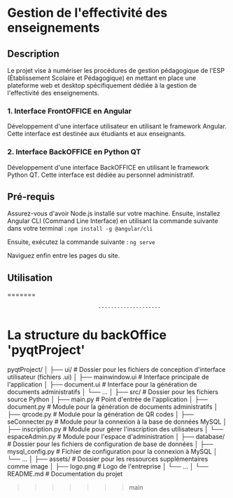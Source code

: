 # Gestion de l'effectivité des enseignements

## Description

Le projet vise à numériser les procédures de gestion pédagogique de l'ESP (Établissement Scolaire et Pédagogique) en mettant en place une plateforme web et desktop spécifiquement dédiée à la gestion de l'effectivité des enseignements.

### 1. Interface FrontOFFICE en Angular
Développement d'une interface utilisateur en utilisant le framework Angular. Cette interface est destinée aux étudiants et aux enseignants.

### 2. Interface BackOFFICE en Python QT 
Développement d'une interface BackOFFICE en utilisant le framework Python QT. Cette interface est dédiée au personnel administratif.

## Pré-requis

Assurez-vous d'avoir Node.js installé sur votre machine. Ensuite, installez Angular CLI (Command Line Interface) en utilisant la commande suivante dans votre terminal :
`npm install -g @angular/cli`

Ensuite, exécutez la commande suivante :
`ng serve`

Naviguez enfin entre les pages du site.

## Utilisation
=======

                                 --------------------
# La structure du backOffice 'pyqtProject'

pyqtProject/
│
├── ui/                  # Dossier pour les fichiers de conception d'interface utilisateur (fichiers .ui)
│   ├── mainwindow.ui    # Interface principale de l'application
│   ├── document.ui      # Interface pour la génération de documents administratifs
│   └── ...
│
├── src/                 # Dossier pour les fichiers source Python
│   ├── main.py          # Point d'entrée de l'application
│   ├── document.py      # Module pour la génération de documents administratifs
│   ├── qrcode.py        # Module pour la génération de QR codes
│   ├── seConnecter.py   # Module pour la connexion à la base de données MySQL
│   ├── inscription.py   # Module pour gérer l'inscription des utilisateurs
│   └── espaceAdmin.py   # Module pour l'espace d'administration
│
├── database/            # Dossier pour les fichiers de configuration de base de données
│   ├── mysql_config.py  # Fichier de configuration pour la connexion à MySQL
│   └── ...
│
├── assets/              # Dossier pour les ressources supplémentaires comme image
│   ├── logo.png         # Logo de l'entreprise
│   └── ...
│
└── README.md            # Documentation du projet



>>>>>>> main

